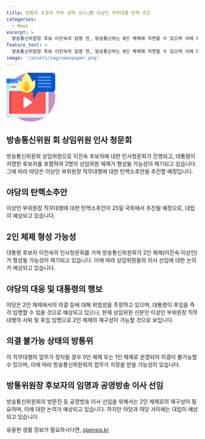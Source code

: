 ```yaml
---
title: 방통위 초유의 직무 공백 오나…野 이상인 직무대행 탄핵 추진
categories:
  - News
excerpt: >
  방송통신위원장 후보 이진숙의 임명 전, 방송통신위는 0인 체제에 직면할 수 있으며 이에 대한 대통령 몫 상임위원 임명으로 2인 체제 가능성이 제기되고 있다. 야당은 이상인 방송통신위원장 직무대행 탄핵소추안을 추진하고 있으며, 이를 막거나 지연시키기 위한 의도로 해석된다. 이에 대한 여야 대립이 예상되고 있다. 현재 방통위는 직무대행 1인 체제로 운영되고 있으나, 후보자의 임명으로 2인 체제를 갖출 수 있는 가능성이 제기되고 있다.
feature_text: >
  방송통신위원장 후보 이진숙의 임명 전, 방송통신위는 0인 체제에 직면할 수 있으며 이에 대한 대통령 몫 상임위원 임명으로 2인 체제 가능성이 제기되고 있다. 야당은 이상인 방송통신위원장 직무대행 탄핵소추안을 추진하고 있으며, 이를 막거나 지연시키기 위한 의도로 해석된다. 이에 대한 여야 대립이 예상되고 있다. 현재 방통위는 직무대행 1인 체제로 운영되고 있으나, 후보자의 임명으로 2인 체제를 갖출 수 있는 가능성이 제기되고 있다.
image: '/assets/img/newspaper.png'
---
```


<p><img src="/assets/img/news.png" alt="rentncar 속보" /></p>

<h2 data-ke-size="size26">방송통신위원 회 상임위원 인사 청문회</h2>

<p data-ke-size="size16">방송통신위원회 상임위원으로 이진숙 후보자에 대한 인사청문회가 진행되고, 대통령이 지명한 후보자를 포함하여 2명의 상임위원 체제가 형성될 가능성이 제기되고 있습니다. 그에 따라 야당은 이상인 부위원장 직무대행에 대한 탄핵소추안을 추진할 예정입니다.</p>

<h2 data-ke-size="size26">야당의 탄핵소추안</h2>

<p data-ke-size="size16">이상인 부위원장 직무대행에 대한 탄핵소추안이 25일 국회에서 추진될 예정으로, 대립이 예상되고 있습니다.</p>

<h2 data-ke-size="size26">2인 체제 형성 가능성</h2>

<p data-ke-size="size16">대통령 후보자 이진숙의 인사청문회를 거쳐 방송통신위원회가 2인 체제(이진숙·이상인)가 형성될 가능성이 제기되고 있습니다. 이에 따라 상임위원들의 이사 선임에 대한 논의가 예상되고 있습니다.</p>

<h2 data-ke-size="size26">야당의 대응 및 대통령의 행보</h2>

<p data-ke-size="size16">야당은 2인 체제에서의 의결 등에 대해 위법성을 주장하고 있으며, 대통령이 후임을 즉각 임명할 수 있을 것으로 예상되고 있으나, 현재 상임위원 신분인 이상인 부위원장 직무대행의 사퇴 및 후임 임명으로 2인 체제의 재구성이 가능할 것으로 보입니다.</p>

<h2 data-ke-size="size26">의결 불가능 상태의 방통위</h2>

<p data-ke-size="size16">이 직무대행의 업무가 정지될 경우 0인 체제 또는 1인 체제로 운영되어 의결이 불가능할 수 있으며, 이에 따라 방송통신위원회의 업무가 지장을 받을 가능성이 있습니다.</p>

<h2 data-ke-size="size26">방통위원장 후보자의 임명과 공영방송 이사 선임</h2>

<p data-ke-size="size16">방송통신위원회의 방문진 등 공영방송 이사 선임을 위해서는 2인 체제로의 재구성이 필요하며, 이에 대한 논의가 예상되고 있습니다. 하지만 야당과 여당 사이에는 대립이 예상되고 있습니다.</p>
유용한 생활 정보가 필요하시다면, <a href="https://opensis.kr" rel="dofollow">opensis.kr</a>


